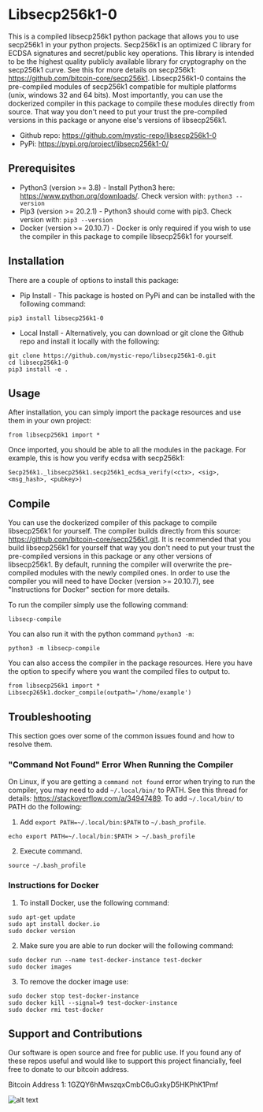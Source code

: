 # Libsecp256k1-0

This is a compiled libsecp256k1 python package that allows you to use secp256k1 in your python projects. Secp256k1
is an optimized C library for ECDSA signatures and secret/public key operations. This library is intended to be the highest quality publicly available library for cryptography on the secp256k1 curve. See this for more details on secp256k1: https://github.com/bitcoin-core/secp256k1. Libsecp256k1-0 contains the pre-compiled modules of secp256k1 compatible for multiple platforms (unix, windows 32 and 64 bits). Most importantly, you can use the dockerized compiler in this package to compile these modules directly from source. That way you don't need to put your trust the pre-compiled versions in this package or anyone else's versions of libsecp256k1.
* Github repo: https://github.com/mystic-repo/libsecp256k1-0
* PyPi: https://pypi.org/project/libsecp256k1-0/

## Prerequisites
* Python3 (version >= 3.8) - Install Python3 here: https://www.python.org/downloads/. Check version with: ```python3 --version```
* Pip3 (version >= 20.2.1) - Python3 should come with pip3. Check version with: ```pip3 --version```
* Docker (version >= 20.10.7) - Docker is only required if you wish to use the compiler in this package to compile libsecp256k1 for yourself.

## Installation
There are a couple of options to install this package:
* Pip Install - This package is hosted on PyPi and can be installed with the following command:
```
pip3 install libsecp256k1-0
```
* Local Install - Alternatively, you can download or git clone the Github repo and install it locally with the following:
```
git clone https://github.com/mystic-repo/libsecp256k1-0.git
cd libsecp256k1-0
pip3 install -e .
```

## Usage
After installation, you can simply import the package resources and use them in your own project:
```
from libsecp256k1 import *
```
Once imported, you should be able to all the modules in the package. For example, this is how you verify ecdsa with secp256k1:
```
Secp256k1._libsecp256k1.secp256k1_ecdsa_verify(<ctx>, <sig>, <msg_hash>, <pubkey>)
```

## Compile
You can use the dockerized compiler of this package to compile libsecp256k1 for yourself. The compiler builds directly from this source: https://github.com/bitcoin-core/secp256k1.git. It is recommended that you build libsecp256k1 for yourself that way you don't need to put your trust the pre-compiled versions in this package or any other versions of libsecp256k1. By default, running the compiler will overwrite the pre-compiled modules with the newly compiled ones. In order to use the compiler you will need to have Docker (version >= 20.10.7), see "Instructions for Docker" section for more details.

To run the compiler simply use the following command:
```
libsecp-compile
```
You can also run it with the python command ```python3 -m```:
```
python3 -m libsecp-compile
```
You can also access the compiler in the package resources. Here you have the option to specify where you want the compiled files to output to.
```
from libsecp256k1 import *
Libsecp265k1.docker_compile(outpath='/home/example')
```

## Troubleshooting
This section goes over some of the common issues found and how to resolve them.

### "Command Not Found" Error When Running the Compiler
On Linux, if you are getting a ```command not found``` error when trying to run the compiler, you may need to add ```~/.local/bin/``` to PATH. See this thread for details: https://stackoverflow.com/a/34947489. To add ```~/.local/bin/``` to PATH do the following:

1. Add ```export PATH=~/.local/bin:$PATH``` to ```~/.bash_profile```.
```
echo export PATH=~/.local/bin:$PATH > ~/.bash_profile
```
2. Execute command.
```
source ~/.bash_profile
```

### Instructions for Docker
1. To install Docker, use the following command:
```
sudo apt-get update
sudo apt install docker.io
sudo docker version
```
2. Make sure you are able to run docker will the following command:
```
sudo docker run --name test-docker-instance test-docker
sudo docker images
```
3. To remove the docker image use:
```
sudo docker stop test-docker-instance
sudo docker kill --signal=9 test-docker-instance
sudo docker rmi test-docker
```

## Support and Contributions
Our software is open source and free for public use. If you found any of these repos useful and would like to support this project financially, feel free to donate to our bitcoin address.

Bitcoin Address 1: 1GZQY6hMwszqxCmbC6uGxkyD5HKPhK1Pmf

![alt text](https://github.com/mystic-repo/BitcoinAddresses/blob/master/btcaddr1.png?raw=true)
